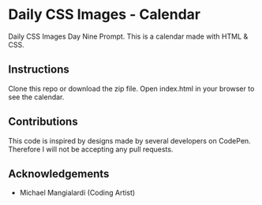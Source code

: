 # Daily CSS Images - Calendar
Daily CSS Images Day Nine Prompt. This is a calendar made with HTML & CSS.

## Instructions
Clone this repo or download the zip file. Open index.html in your browser to see the calendar.

## Contributions
This code is inspired by designs made by several developers on CodePen. Therefore I will not be accepting any pull requests.

## Acknowledgements
* Michael Mangialardi (Coding Artist)
